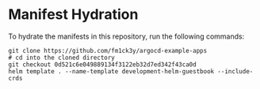 # Manifest Hydration

To hydrate the manifests in this repository, run the following commands:

```shell
git clone https://github.com/fm1ck3y/argocd-example-apps
# cd into the cloned directory
git checkout 0d521c6e049889134f3122eb32d7ed342f43ca0d
helm template . --name-template development-helm-guestbook --include-crds
```
